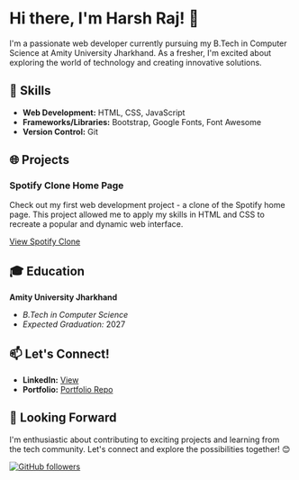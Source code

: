 # Hi there, I'm Harsh Raj! 👋

I'm a passionate web developer currently pursuing my B.Tech in Computer Science at Amity University Jharkhand. As a fresher, I'm excited about exploring the world of technology and creating innovative solutions.

## 🚀 Skills

- **Web Development:** HTML, CSS, JavaScript
- **Frameworks/Libraries:** Bootstrap, Google Fonts, Font Awesome
- **Version Control:** Git

## 🌐 Projects

### Spotify Clone Home Page
Check out my first web development project - a clone of the Spotify home page. This project allowed me to apply my skills in HTML and CSS to recreate a popular and dynamic web interface.

[View Spotify Clone](https://www.linkedin.com/posts/rharsh_css-html-frontend-activity-7084936272380669952-AtND?utm_source=share&utm_medium=member_desktop&lipi=urn%3Ali%3Apage%3Ad_flagship3_profile_view_base_recent_activity_content_view%3Bbf7yB5c3SiSQzIOmUuABzQ%3D%3D)  

## 🎓 Education

**Amity University Jharkhand**
- *B.Tech in Computer Science*
- *Expected Graduation:* 2027

## 📫 Let's Connect!

- **LinkedIn:** [View](https://www.linkedin.com/in/rHARSH/)
- **Portfolio:** [Portfolio Repo](https://github.com/harsraj1/portfolio)

## 🌟 Looking Forward

I'm enthusiastic about contributing to exciting projects and learning from the tech community. Let's connect and explore the possibilities together! 😊

[![GitHub followers](https://img.shields.io/github/followers/harsraj1?label=Follow&style=social)](https://github.com/harsraj1)


